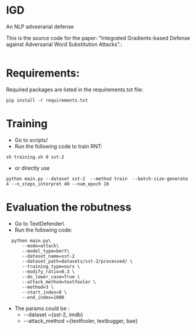  
 
 # IGD 
 An NLP advserarial defense
 
 This is the source code for the paper: "Integrated Gradients-based Defense against Adversarial Word Substitution Attacks".: 
  ```
  ```
 


# Requirements:
Required packages are listed in the requirements.txt file:

```
pip install -r requirements.txt
```
# Training

*  Go to scripts/         
*  Run the following code to train RNT:
```
sh training.sh 0 sst-2
```
* or directly use 
```
python main.py --dataset sst-2  --method train  --batch-size-generate 4 --n_steps_interpret 40 --num_epoch 10
```


# Evaluation the robutness 

*  Go to TextDefender\         
*  Run the following code:
```
  python main.py\
      --mode=attack\
      --model_type=bert\
      --dataset_name=sst-2 
      --dataset_path=datasets/sst-2/processed/ \
      --training_type=ours \
      --modify_ratio=0.3 \
      --do_lower_case=True \
      --attack_method=textfooler \
      --method=3 \
      --start_index=0 \
      --end_index=1000
```
- The params could be :
    - --dataset =\{sst-2, imdb\}
    - --attack_method ={textfooler, textbugger, bae}
